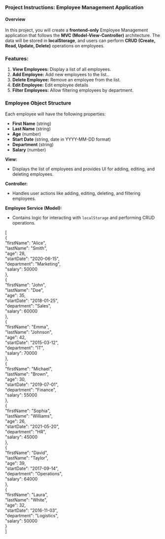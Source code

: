 ### **Project Instructions: Employee Management Application**

#### **Overview**

In this project, you will create a **frontend-only** Employee Management application that follows the **MVC (Model-View-Controller)** architecture. The data will be stored in **localStorage**, and users can perform **CRUD (Create, Read, Update, Delete)** operations on employees.

### **Features:**

1. **View Employees:** Display a list of all employees.  
2. **Add Employee:** Add new employees to the list..  
3. **Delete Employee:** Remove an employee from the list.  
4. **Edit Employee:** Edit employee details  
5. **Filter Employees:** Allow filtering employees by department.

### **Employee Object Structure**

Each employee will have the following properties:

* **First Name** (string)  
* **Last Name** (string)  
* **Age** (number)  
* **Start Date** (string, date in YYYY-MM-DD format)  
* **Department** (string)  
* **Salary** (number)

**View:**

* Displays the list of employees and provides UI for adding, editing, and deleting employees.

**Controller:**

* Handles user actions like adding, editing, deleting, and filtering employees.

**Employee Service (Model):**

* Contains logic for interacting with `localStorage` and performing CRUD operations.

\[  
  {  
    "firstName": "Alice",  
    "lastName": "Smith",  
    "age": 28,  
    "startDate": "2020-06-15",  
    "department": "Marketing",  
    "salary": 50000  
  },  
  {  
    "firstName": "John",  
    "lastName": "Doe",  
    "age": 35,  
    "startDate": "2018-01-25",  
    "department": "Sales",  
    "salary": 60000  
  },  
  {  
    "firstName": "Emma",  
    "lastName": "Johnson",  
    "age": 42,  
    "startDate": "2015-03-12",  
    "department": "IT",  
    "salary": 70000  
  },  
  {  
    "firstName": "Michael",  
    "lastName": "Brown",  
    "age": 30,  
    "startDate": "2019-07-01",  
    "department": "Finance",  
    "salary": 55000  
  },  
  {  
    "firstName": "Sophia",  
    "lastName": "Williams",  
    "age": 26,  
    "startDate": "2021-05-20",  
    "department": "HR",  
    "salary": 45000  
  },  
  {  
    "firstName": "David",  
    "lastName": "Taylor",  
    "age": 39,  
    "startDate": "2017-09-14",  
    "department": "Operations",  
    "salary": 64000  
  },  
  {  
    "firstName": "Laura",  
    "lastName": "White",  
    "age": 32,  
    "startDate": "2016-11-03",  
    "department": "Logistics",  
    "salary": 50000  
  }  
\]

